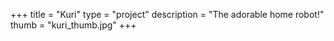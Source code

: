 +++
title = "Kuri"
type = "project"
description = "The adorable home robot!"
thumb = "kuri_thumb.jpg"
+++

